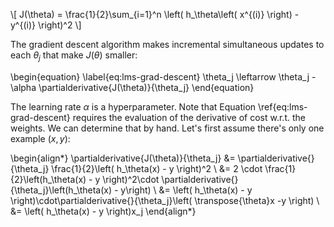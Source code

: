 
\\[
J(\theta) = \frac{1}{2}\sum_{i=1}^n \left( h_\theta\left(  x^{(i)} \right) - y^{(i)}  \right)^2
\\]


The gradient descent algorithm makes incremental simultaneous updates to each $\theta_j$ that make $J(\theta)$ smaller:

\begin{equation} \label{eq:lms-grad-descent}
\theta_j \leftarrow \theta_j - \alpha \partialderivative{J(\theta)}{\theta_j}
\end{equation}

The learning rate $\alpha$ is a hyperparameter. Note that Equation \ref{eq:lms-grad-descent} requires the evaluation of the derivative of cost w.r.t. the weights. We can determine that by hand. Let's first assume there's only one example $(x, y)$:

\begin{align*}
\partialderivative{J(\theta)}{\theta_j} &= \partialderivative{}{\theta_j} \frac{1}{2}\left( h_\theta(x) - y \right)^2 \\
&= 2 \cdot \frac{1}{2}\left(h_\theta(x) - y \right)^2\cdot \partialderivative{}{\theta_j}\left(h_\theta(x) - y\right) \\
&= \left( h_\theta(x) - y \right)\cdot\partialderivative{}{\theta_j}\left( \transpose{\theta}x -y \right) \\
&= \left( h_\theta(x) - y \right)x_j
\end{align*}